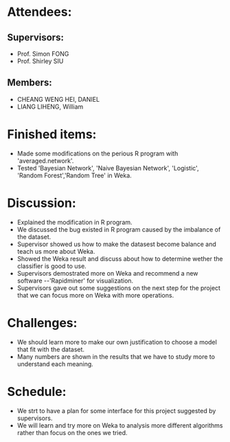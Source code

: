 # Attendees:
## Supervisors:
* Prof. Simon FONG
* Prof. Shirley SIU
## Members:
* CHEANG WENG HEI, DANIEL
* LIANG LIHENG, William

# Finished items:
* Made some modifications on the perious R program with 'averaged.network'.
* Tested 'Bayesian Network', 'Naive Bayesian Network', 'Logistic', 'Random Forest','Random Tree' in Weka.

# Discussion:
* Explained the modification in R program.
* We discussed the bug existed in R program caused by the imbalance of the dataset.
* Supervisor showed us how to make the datasest become balance and teach us more about Weka.
* Showed the Weka result and discuss about how to determine wether the classifier is good to use.
* Supervisors demostrated more on Weka and recommend a new software --'Rapidminer' for visualization.
* Supervisors gave out some suggestions on the next step for the project that we can focus more on Weka with more operations.

# Challenges:
* We should learn more to make our own justification to choose a model that fit with the dataset.
* Many numbers are shown in the results that we have to study more to understand each meaning.

# Schedule:
* We strt to have a plan for some interface for this project suggested by supervisors.
* We will learn and try more on Weka to analysis more different algorithms rather than focus on the ones we tried.
